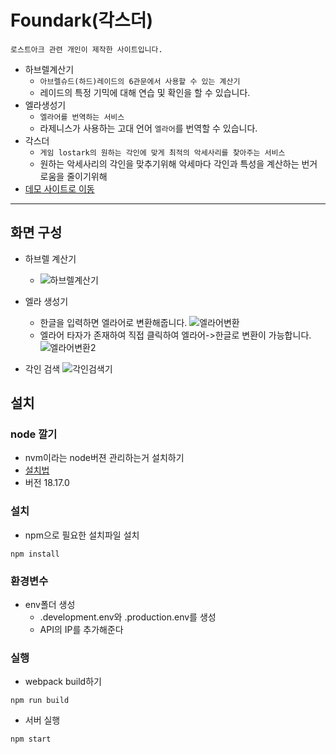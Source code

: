 # Foundark(각스더)

`로스트아크 관련 개인이 제작한 사이트입니다.`

- 하브렐계산기
  - `아브렐슈드(하드)레이드의 6관문에서 사용할 수 있는 계산기`
  - 레이드의 특정 기믹에 대해 연습 및 확인을 할 수 있습니다.
- 엘라생성기
  - `엘라어를 번역하는 서비스`
  - 라제니스가 사용하는 고대 언어 `엘라어`를 번역할 수 있습니다.
- 각스더
  - `게임 lostark의 원하는 각인에 맞게 최적의 악세사리를 찾아주는 서비스`
  - 원하는 악세사리의 각인을 맞추기위해 악세마다 각인과 특성을 계산하는 번거로움을 줄이기위해
- [데모 사이트로 이동](http://loa.deokisys.site)
---


## 화면 구성

- 하브렐 계산기
  - ![하브렐계산기](https://user-images.githubusercontent.com/24247768/208651499-e143b1e6-8aa9-4728-8696-b0eca01c2228.png)

- 엘라 생성기
  - 한글을 입력하면 엘라어로 변환해줍니다.
![엘라어변환](https://user-images.githubusercontent.com/24247768/208651567-e45dc43a-f43a-4a5e-9fd3-6ca6f0b4a784.png)
  - 엘라어 타자가 존재하여 직접 클릭하여 엘라어->한글로 변환이 가능합니다.
![엘라어변환2](https://user-images.githubusercontent.com/24247768/208651788-2157c022-ffcc-4e2d-a6b4-064afdb9e810.png)

- 각인 검색
![각인검색기](https://user-images.githubusercontent.com/24247768/208651863-cd3d35c2-ed8d-4561-9448-9fa6325fb64f.png)


## 설치

### node 깔기
- nvm이라는 node버젼 관리하는거 설치하기
- [설치법](https://deokisys.github.io/%EC%9B%B9/2021/06/11/nodejs%EC%84%A4%EC%B9%98.html)
- 버전 18.17.0

### 설치
- npm으로 필요한 설치파일 설치
```
npm install
``` 

### 환경변수
- env폴더 생성
  - .development.env와 .production.env를 생성
  - API의 IP를 추가해준다

### 실행
- webpack build하기
```
npm run build
```
- 서버 실행
```
npm start
```
